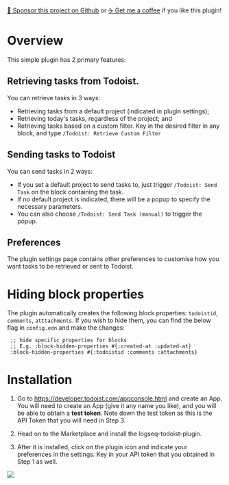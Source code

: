 [:gift_heart: Sponsor this project on Github](https://github.com/sponsors/hkgnp) or [:coffee: Get me a coffee](https://www.buymeacoffee.com/hkgnp.dev) if you like this plugin!

# Overview

This simple plugin has 2 primary features:

## Retrieving tasks from Todoist.

You can retrieve tasks in 3 ways:

- Retrieving tasks from a default project (indicated in plugin settings);
- Retrieving today's tasks, regardless of the project; and
- Retrieving tasks based on a custom filter. Key in the desired filter in any block, and type `/Todoist: Retrieve Custom Filter`

## Sending tasks to Todoist

You can send tasks in 2 ways:

- If you set a default project to send tasks to, just trigger `/Todoist: Send Task` on the block containing the task.
- If no default project is indicated, there will be a popup to specify the necessary parameters.
- You can also choose `/Todoist: Send Task (manual)` to trigger the popup.

## Preferences

The plugin settings page contains other preferences to customise how you want tasks to be retrieved or sent to Todoist.

# Hiding block properties

The plugin automatically creates the following block properties: `todoistid`, `comments`, `atttachments`. If you wish to hide them, you can find the below flag in `config.edn` and make the changes:

```
 ;; hide specific properties for blocks
 ;; E.g. :block-hidden-properties #{:created-at :updated-at}
 :block-hidden-properties #{:todoistid :comments :attachments}
```

# Installation

1. Go to https://developer.todoist.com/appconsole.html and create an App. You will need to create an App (give it any name you like), and you will be able to obtain a **test token**. Note down the test token as this is the API Token that you will need in Step 3.

2. Head on to the Marketplace and install the logseq-todoist-plugin.

3. After it is installed, click on the plugin icon and indicate your preferences in the settings. Key in your API token that you obtained in Step 1 as well.

![](/screenshots/enter-variables2.png)
